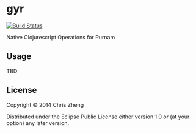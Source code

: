# gyr

[![Build Status](https://travis-ci.org/purnam/gyr.png?branch=master)](https://travis-ci.org/purnam/gyr)

Native Clojurescript Operations for Purnam


## Usage

TBD

## License

Copyright © 2014 Chris Zheng

Distributed under the Eclipse Public License either version 1.0 or (at
your option) any later version.

